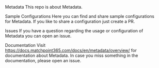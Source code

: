 Metadata
This repo is about Metadata.

Sample Configurations
Here you can find and share sample configurations for Metadata. If you like to share a configuration just create a PR.

Issues
If you have a question regarding the usage or configuration of Metadata you can open an issue.

Documentation
Visit https://docs.matchpoint365.com/docs/en/metadata/overview/ for documentation about Metadata. In case you miss something in the documentation, please open an issue.
